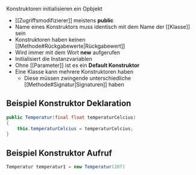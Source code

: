 Konstruktoren initialisieren ein Opbjekt

- [[Zugriffsmodifizierer]] meistens **public**
- Name eines Konstruktors muss identisch mit dem Name der [[Klasse]] sein
- Konstruktoren haben keinen [[Methode#Rückgabewerte|Rückgabewert]] 
- Wird immer mit dem Wort **new** aufgerufen
- Initialisiert die Instanzvariablen
- Ohne [[Parameter]] ist es ein **Default Konstruktor**
- Eine Klasse kann mehrere Konstruktoren haben 
	- Diese müssen zwingende unterschiedliche [[Methode#Signatur|Signaturen]] haben

## Beispiel Konstruktor Deklaration
```java
public Temperatur(final float temperaturCelcius)
{
	this.temperaturCelcius = temperaturCelcius;
}
```

## Beispiel Konstruktor Aufruf
```java
Temperatur temperatur1 = new Temperatur(20f)
```